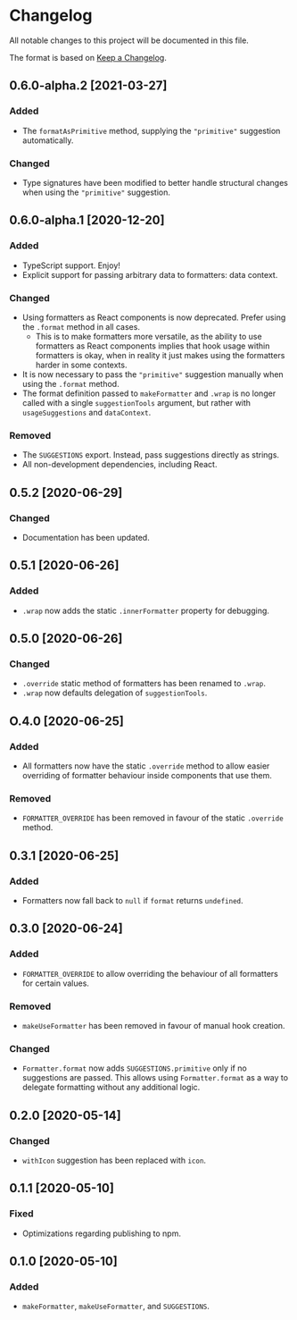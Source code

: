 # Changelog

All notable changes to this project will be documented in this file.

The format is based on [Keep a Changelog](https://keepachangelog.com/en/1.0.0/).

## 0.6.0-alpha.2 [2021-03-27]

### Added

- The `formatAsPrimitive` method, supplying the `"primitive"` suggestion automatically.

### Changed

- Type signatures have been modified to better handle structural changes when using the `"primitive"` suggestion.

## 0.6.0-alpha.1 [2020-12-20]

### Added

- TypeScript support. Enjoy!
- Explicit support for passing arbitrary data to formatters: data context.

### Changed

- Using formatters as React components is now deprecated. Prefer using the `.format` method in all cases.
  - This is to make formatters more versatile, as the ability to use formatters as React components implies that hook usage within formatters is okay, when in reality it just makes using the formatters harder in some contexts.
- It is now necessary to pass the `"primitive"` suggestion manually when using the `.format` method.
- The format definition passed to `makeFormatter` and `.wrap` is no longer called with a single `suggestionTools` argument, but rather with `usageSuggestions` and `dataContext`.

### Removed

- The `SUGGESTIONS` export. Instead, pass suggestions directly as strings.
- All non-development dependencies, including React.

## 0.5.2 [2020-06-29]

### Changed

- Documentation has been updated.

## 0.5.1 [2020-06-26]

### Added

- `.wrap` now adds the static `.innerFormatter` property for debugging.

## 0.5.0 [2020-06-26]

### Changed

- `.override` static method of formatters has been renamed to `.wrap`.
- `.wrap` now defaults delegation of `suggestionTools`.

## O.4.0 [2020-06-25]

### Added

- All formatters now have the static `.override` method to allow easier overriding of formatter behaviour inside components that use them.

### Removed

- `FORMATTER_OVERRIDE` has been removed in favour of the static `.override` method.

## 0.3.1 [2020-06-25]

### Added

- Formatters now fall back to `null` if `format` returns `undefined`.

## 0.3.0 [2020-06-24]

### Added

- `FORMATTER_OVERRIDE` to allow overriding the behaviour of all formatters for certain values.

### Removed

- `makeUseFormatter` has been removed in favour of manual hook creation.

### Changed

- `Formatter.format` now adds `SUGGESTIONS.primitive` only if no suggestions are passed. This allows using `Formatter.format` as a way to delegate formatting without any additional logic.

## 0.2.0 [2020-05-14]

### Changed

- `withIcon` suggestion has been replaced with `icon`.

## 0.1.1 [2020-05-10]

### Fixed

- Optimizations regarding publishing to npm.

## 0.1.0 [2020-05-10]

### Added

- `makeFormatter`, `makeUseFormatter`, and `SUGGESTIONS`.
